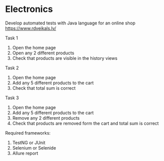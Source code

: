 # Electronics

Develop automated tests with Java language for an online shop https://www.rdveikals.lv/
 
Task 1
1. Open the home page
2. Open any 2 different products
3. Check that products are visible in the history views
 
Task 2
1. Open the home page
2. Add any 5 different products to the cart
3. Check that total sum is correct
 
Task 3
1. Open the home page
2. Add any 5 different products to the cart
3. Remove any 2 different products
4. Check that products are removed form the cart and total sum is correct  
 
 
Required frameworks:
1. TestNG or JUnit
2. Selenium or Selenide
3. Allure report
